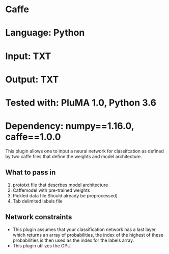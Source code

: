 # Caffe
# Language: Python
# Input: TXT
# Output: TXT
# Tested with: PluMA 1.0, Python 3.6
# Dependency: numpy==1.16.0, caffe==1.0.0

This plugin allows one to input a neural network for classifcation as defined by two caffe files that define the weights and model architecture.

## What to pass in
1. prototxt file that descrbes model architecture
1. Caffemodel with pre-trained weights
1. Pickled data file Should already be preprocessed)
1. Tab delimited labels file

## Network constraints
* This plugin assumes that your classification network has a last layer which returns an array of probabilities, the index of the highest of these probabilities is then used as the index for the labels array. 
* This plugin utilizes the GPU.
